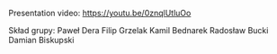 Presentation video:
https://youtu.be/0znqlUtluOo

Skład grupy:
Paweł Dera
Filip Grzelak
Kamil Bednarek
Radosław Bucki
Damian Biskupski
